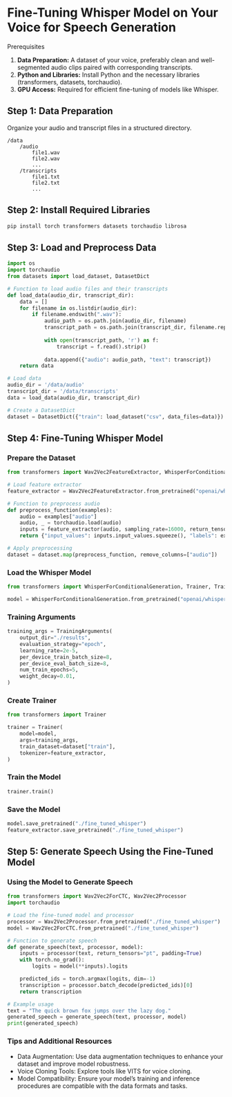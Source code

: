 # Fine-Tuning Whisper Model on Your Voice for Speech Generation
Prerequisites
1. **Data Preparation:** A dataset of your voice, preferably clean and well-segmented audio clips paired with corresponding transcripts.
2. **Python and Libraries:** Install Python and the necessary libraries (transformers, datasets, torchaudio).
3. **GPU Access:** Required for efficient fine-tuning of models like Whisper.
## Step 1: Data Preparation
Organize your audio and transcript files in a structured directory.
``` plantext
/data
    /audio
        file1.wav
        file2.wav
        ...
    /transcripts
        file1.txt
        file2.txt
        ...
```
## Step 2: Install Required Libraries
``` bash
pip install torch transformers datasets torchaudio librosa
```
## Step 3: Load and Preprocess Data
``` python
import os
import torchaudio
from datasets import load_dataset, DatasetDict

# Function to load audio files and their transcripts
def load_data(audio_dir, transcript_dir):
    data = []
    for filename in os.listdir(audio_dir):
        if filename.endswith(".wav"):
            audio_path = os.path.join(audio_dir, filename)
            transcript_path = os.path.join(transcript_dir, filename.replace(".wav", ".txt"))
            
            with open(transcript_path, 'r') as f:
                transcript = f.read().strip()
            
            data.append({"audio": audio_path, "text": transcript})
    return data

# Load data
audio_dir = '/data/audio'
transcript_dir = '/data/transcripts'
data = load_data(audio_dir, transcript_dir)

# Create a DatasetDict
dataset = DatasetDict({"train": load_dataset("csv", data_files=data)})
```
## Step 4: Fine-Tuning Whisper Model
### Prepare the Dataset
``` python
from transformers import Wav2Vec2FeatureExtractor, WhisperForConditionalGeneration

# Load feature extractor
feature_extractor = Wav2Vec2FeatureExtractor.from_pretrained("openai/whisper-base")

# Function to preprocess audio
def preprocess_function(examples):
    audio = examples["audio"]
    audio, _ = torchaudio.load(audio)
    inputs = feature_extractor(audio, sampling_rate=16000, return_tensors="pt", padding=True)
    return {"input_values": inputs.input_values.squeeze(), "labels": examples["text"]}

# Apply preprocessing
dataset = dataset.map(preprocess_function, remove_columns=["audio"])
```
### Load the Whisper Model
``` python
from transformers import WhisperForConditionalGeneration, Trainer, TrainingArguments

model = WhisperForConditionalGeneration.from_pretrained("openai/whisper-base")
```
### Training Arguments
``` python
training_args = TrainingArguments(
    output_dir="./results",
    evaluation_strategy="epoch",
    learning_rate=2e-5,
    per_device_train_batch_size=8,
    per_device_eval_batch_size=8,
    num_train_epochs=5,
    weight_decay=0.01,
)
```
### Create Trainer
``` python
from transformers import Trainer

trainer = Trainer(
    model=model,
    args=training_args,
    train_dataset=dataset["train"],
    tokenizer=feature_extractor,
)
```
### Train the Model
``` python
trainer.train()
```
### Save the Model
``` python 
model.save_pretrained("./fine_tuned_whisper")
feature_extractor.save_pretrained("./fine_tuned_whisper")

```
## Step 5: Generate Speech Using the Fine-Tuned Model
### Using the Model to Generate Speech
``` python
from transformers import Wav2Vec2ForCTC, Wav2Vec2Processor
import torchaudio

# Load the fine-tuned model and processor
processor = Wav2Vec2Processor.from_pretrained("./fine_tuned_whisper")
model = Wav2Vec2ForCTC.from_pretrained("./fine_tuned_whisper")

# Function to generate speech
def generate_speech(text, processor, model):
    inputs = processor(text, return_tensors="pt", padding=True)
    with torch.no_grad():
        logits = model(**inputs).logits

    predicted_ids = torch.argmax(logits, dim=-1)
    transcription = processor.batch_decode(predicted_ids)[0]
    return transcription

# Example usage
text = "The quick brown fox jumps over the lazy dog."
generated_speech = generate_speech(text, processor, model)
print(generated_speech)
```
### Tips and Additional Resources
- Data Augmentation: Use data augmentation techniques to enhance your dataset and improve model robustness.
- Voice Cloning Tools: Explore tools like VITS for voice cloning.
- Model Compatibility: Ensure your model’s training and inference procedures are compatible with the data formats and tasks.
